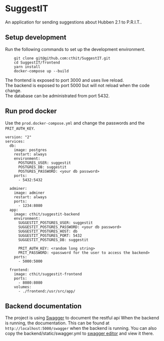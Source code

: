 # SuggestIT

An application for sending suggestions about Hubben 2.1 to P.R.I.T..

## Setup development
Run the following commands to set up the development environment.  

```
    git clone git@github.com:cthit/SuggestIT.git
    cd SuggestIT/frontend
    yarn install
    docker-compose up --build
```
The frontend is exposed to port 3000 and uses live reload.  
The backend is exposed to port 5000 but will not reload when the code change.  
The database can be administrated from port 5432.

## Run prod docker
Use the ```prod.docker-compose.yml``` and change the passwords and the ```PRIT_AUTH_KEY```.

```
version: "2"
services:
  db:
    image: postgres
    restart: always
    environment:
      POSTGRES_USER: suggestit
      POSTGRES_DB: suggestit
      POSTGRES_PASSWORD: <your db password>
    ports:
      - 5432:5432

  adminer:
    image: adminer
    restart: always
    ports:
      - 1234:8080
  app:
    image: cthit/suggestit-backend
    environment: 
      SUGGESTIT_POSTGRES_USER: suggestit
      SUGGESTIT_POSTGRES_PASSWORD: <your db password>
      SUGGESTIT_POSTGRES_HOST: db
      SUGGESTIT_POSTGRES_PORT: 5432
      SUGGESTIT_POSTGRES_DB: suggestit
      
      PRIT_AUTH_KEY: <random long string>
      PRIT_PASSWORD: <password for the user to access the backend>
    ports:
      - 5000:5000

  frontend:
    image: cthit/suggestit-frontend
    ports:
      - 8080:8080
    volumes:
      - ./frontend:/usr/src/app/
```

## Backend documentation
The project is using [Swagger](http://editor.swagger.io/) to document the restful api When the backend is running, the documentation. This can be found at ```http://localhost:5000/swagger``` when the backend is running. You can also copy the backend/static/swagger.yml to [swagger editor](http://editor.swagger.io/) and view it there.
